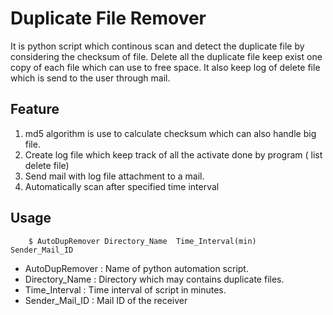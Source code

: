 # Duplicate File Remover

It is python script which continous scan and detect the duplicate file by considering the checksum of file. Delete all the duplicate file keep exist one copy of each file which can use to free space. It also keep log of delete file which is send to the user through mail.

## Feature

1. md5 algorithm is use to calculate checksum which can also handle big file.
1. Create log file which keep track of all the activate done by program ( list delete file)
1. Send mail with log file attachment to a mail.
1. Automatically scan after specified time interval

## Usage

        $ AutoDupRemover Directory_Name  Time_Interval(min)  Sender_Mail_ID

- AutoDupRemover : Name of python automation script.
- Directory_Name : Directory which may contains duplicate files.
- Time_Interval  : Time interval of script in minutes.
- Sender_Mail_ID : Mail ID of the receiver 